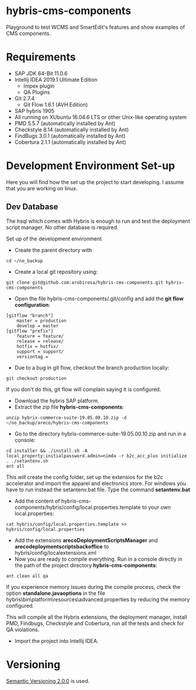 # hybris-cms-components

Playground to test WCMS and SmartEdit's features and show examples of CMS components.

# Requirements
* SAP JDK 64-Bit 11.0.6
* Intellij IDEA 2019.1 Ultimate Edition
    * Impex plugin 
    * QA Plugins
* Git 2.7.4
   * Git Flow 1.6.1 (AVH Edition)
* SAP hybris 1905
* All running on XUbuntu 16.04.6 LTS or other Unix-like operating system
* PMD 5.5.7 (automatically installed by Ant)
* Checkstyle 8.14 (automatically installed by Ant)
* FindBugs 3.0.1  (automatically installed by Ant)
* Cobertura 2.1.1 (automatically installed by Ant)

# Development Environment Set-up

Here you will find how the set up the project to start developing. I assume that you are working on linux.

## Dev Database
The hsql which comes with Hybris is enough to run and test the deployment script manager. No other database is required.

Set up of the development environment
* Create the parent directory with
```
cd ~/no_backup
```
* Create a local git repository using:
```
git clone git@github.com:arobirosa/hybris-cms-components.git hybris-cms-components
```
* Open the file hybris-cms-components/.git/config and add the **git flow configuration**:
```
[gitflow "branch"]
	master = production
	develop = master
[gitflow "prefix"]
	feature = feature/
	release = release/
	hotfix = hotfix/
	support = support/
	versiontag = 
```
* Due to a bug in git flow, checkout the branch production locally:
```
git checkout production 
```
If you don't do this, git flow will complain saying it is configured.

* Download the hybris SAP platform.
* Extract the zip file **hybris-cms-components**:
```
unzip hybris-commerce-suite-19.05.00.10.zip -d ~/no_backup/areco/hybris-cms-components
```
* Go to the directory hybris-commerce-suite-19.05.00.10.zip and run in a console:
```
cd installer && ./install.sh -A local_property:initialpassword.admin=nimda -r b2c_acc_plus initialize
. ./setantenv.sh
ant all
```
This will create the config folder, set up the extensios for the b2c accelerator and import the apparel and electronics store. For windows you have to run instead the setantenv.bat file. Type the command **setantenv.bat**


* Add the content of hybris-cms-components/hybris/config/local.properties.template to your own local.properties:
```
cat hybris/config/local.properties.template >> hybris/config/local.properties
```

* Add the extensions **arecoDeploymentScriptsManager** and **arecodeploymentscriptsbackoffice** to hybris/config/localextensions.xml
* Now you are ready to compile everything. Run in a console directly in the path of the project directory **hybris-cms-components**:
~~~~~~
ant clean all qa
~~~~~~

If you experience memory issues during the compile process, check the option **standalone.javaoptions** in the file hybris\bin\platform\resources\advanced.properties by reducing the memory configured.

This will compile all the Hybris extensions, the deployment manager, install PMD, Findbugs, Checkstyle and Cobertura, run all the tests and check for QA violations.

* Import the project into Intellij IDEA.

# Versioning
[Semantic Versioning 2.0.0](http://semver.org/) is used.

